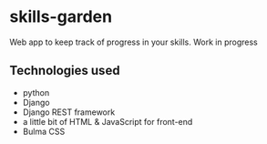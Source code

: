 # skills-garden
Web app to keep track of progress in your skills.
Work in progress

## Technologies used
- python
- Django
- Django REST framework  
- a little bit of HTML & JavaScript for front-end
- Bulma CSS
